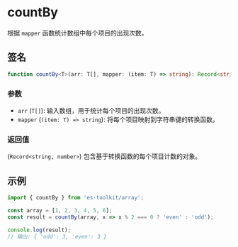 # countBy

 根据 `mapper` 函数统计数组中每个项目的出现次数。

## 签名

```typescript
function countBy<T>(arr: T[], mapper: (item: T) => string): Record<string, number>
```

### 参数

- `arr` (`T[]`): 输入数组，用于统计每个项目的出现次数。
- `mapper` (`(item: T) => string`): 将每个项目映射到字符串键的转换函数。

### 返回值

(`Record<string, number>`) 包含基于转换函数的每个项目计数的对象。

## 示例

```javascript
import { countBy } from 'es-toolkit/array';

const array = [1, 2, 3, 4, 5, 6];
const result = countBy(array, x => x % 2 === 0 ? 'even' : 'odd');

console.log(result);
// 输出: { 'odd': 3, 'even': 3 }
```
